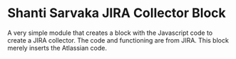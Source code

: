 Shanti Sarvaka JIRA Collector Block
====================================

A very simple module that creates a block with the Javascript code to create a JIRA collector.
The code and functioning are from JIRA. This block merely inserts the Atlassian code.